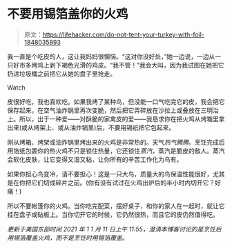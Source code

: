 # 不要用锡箔盖你的火鸡

> 原文：<https://lifehacker.com/do-not-tent-your-turkey-with-foil-1848035893>

我一直是个吃皮的人，这让我妈妈很懊恼。“这对你没好处，”她一边说，一边从一只好市多烤鸡上剥下褐色光滑的鸡皮。“我不管！”我会大叫，因为我试图在她把它扔进垃圾桶之前把它从她的盘子里抢走。

Watch

皮很好吃，我也喜欢吃。如果我烤了某种鸟，但没能一口气吃完它的皮，我会把它保存起来，在空气油炸锅里再次变脆，然后把它弄碎放在沙拉上或叠放在三明治上。所以，出于一种爱——对酥脆的家禽皮的爱——我恳求你在把火鸡从烤箱里拿出来(或从烤架上、或从油炸锅里)后，不要用锡纸把它包起来。

刚从烤箱、烤架或油炸锅里烤出来的火鸡是非常热的。天气*热气腾腾*。烹饪完成后用箔纸包裹你的热火鸡不只是锁住热量，它还锁住*蒸汽*，蒸汽是脆皮的敌人。蒸汽会软化皮肤，让它变得又湿又粘，让你所有的辛苦工作化为乌有。

如果你担心鸟变冷，请不要担心！这是一只大鸟，质量大的鸟保温性能很好，尤其是在你把它们切成碎片之前。(你有没有试过在火鸡出炉后的半小时内切开它？好痛！)

所以不要帐篷你的火鸡。当你吃完配菜，摆好桌子，和你的家人在一起时，就让它挂在盘子或砧板上。当你切开它的时候，它仍然很热，而且它的皮仍然值得吃。

*更新于美国东部时间 2021 年 1 1 月 11 日上午 11:55，澄清本博客讨论的是烹饪后用锡箔覆盖火鸡，而不是烹饪时用锡箔覆盖。*